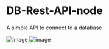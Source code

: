 # DB-Rest-API-node
A simple API to connect to a database

![image](https://user-images.githubusercontent.com/95447103/173497654-ae5e9858-4164-46b2-a34f-bc3ed3df378b.png)
![image](https://user-images.githubusercontent.com/95447103/173497718-41953992-b49e-434d-a71e-f026789ee3be.png)
